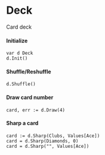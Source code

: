 # Deck

Card deck

#### Initialize
```
var d Deck
d.Init()
```
#### Shuffle/Reshuffle
```
d.Shuffle()
```
#### Draw card number
```
card, err := d.Draw(4)
```
#### Sharp a card
```
card := d.Sharp(Clubs, Values[Ace])
card = d.Sharp(Diamonds, 0)
card = d.Sharp("", Values[Ace])
```